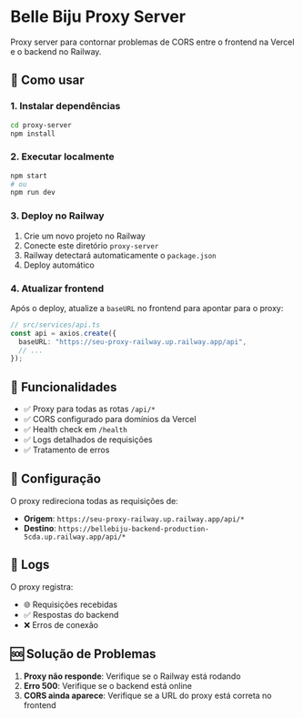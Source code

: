 # Belle Biju Proxy Server

Proxy server para contornar problemas de CORS entre o frontend na Vercel e o backend no Railway.

## 🚀 Como usar

### 1. Instalar dependências

```bash
cd proxy-server
npm install
```

### 2. Executar localmente

```bash
npm start
# ou
npm run dev
```

### 3. Deploy no Railway

1. Crie um novo projeto no Railway
2. Conecte este diretório `proxy-server`
3. Railway detectará automaticamente o `package.json`
4. Deploy automático

### 4. Atualizar frontend

Após o deploy, atualize a `baseURL` no frontend para apontar para o proxy:

```typescript
// src/services/api.ts
const api = axios.create({
  baseURL: "https://seu-proxy-railway.up.railway.app/api",
  // ...
});
```

## 📡 Funcionalidades

- ✅ Proxy para todas as rotas `/api/*`
- ✅ CORS configurado para domínios da Vercel
- ✅ Health check em `/health`
- ✅ Logs detalhados de requisições
- ✅ Tratamento de erros

## 🔧 Configuração

O proxy redireciona todas as requisições de:

- **Origem**: `https://seu-proxy-railway.up.railway.app/api/*`
- **Destino**: `https://bellebiju-backend-production-5cda.up.railway.app/api/*`

## 📝 Logs

O proxy registra:

- 🌐 Requisições recebidas
- ✅ Respostas do backend
- ❌ Erros de conexão

## 🆘 Solução de Problemas

1. **Proxy não responde**: Verifique se o Railway está rodando
2. **Erro 500**: Verifique se o backend está online
3. **CORS ainda aparece**: Verifique se a URL do proxy está correta no frontend
